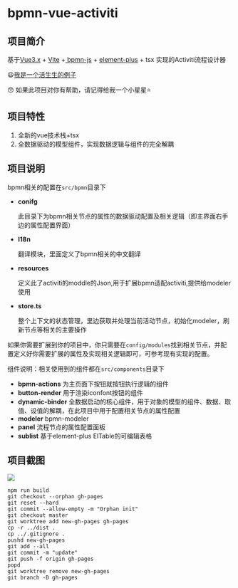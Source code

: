 # bpmn-vue-activiti

## 项目简介
基于[Vue3.x](https://v3.vuejs.org/guide/introduction.html) + [Vite](https://vitejs.dev/) +[ bpmn-js](https://bpmn.io/toolkit/bpmn-js/) + [element-plus](https://element-plus.gitee.io/#/zh-CN) + tsx 实现的Activiti流程设计器

:smiley:[我是一个活生生的例子](http://42.192.95.146:18080/)

:kissing_smiling_eyes: 如果此项目对你有帮助，请记得给我一个小星星:star:



## 项目特性

1. 全新的vue技术栈+tsx
2. 全数据驱动的模型组件，实现数据逻辑与组件的完全解耦



## 项目说明

bpmn相关的配置在`src/bpmn`目录下

- **conifg**   

  此目录下为bpmn相关节点的属性的数据驱动配置及相关逻辑（即主界面右手边的属性配置界面）

- **I18n**   

  翻译模块，里面定义了bpmn相关的中文翻译

- **resources**

  定义此了activiti的moddle的Json,用于扩展bpmn适配activiti,提供给modeler使用

- **store.ts**

  整个上下文的状态管理，里边获取并处理当前活动节点，初始化modeler，刷新节点等相关的主要操作
  
  

如果你需要扩展到你的项目中，你只需要在`config/modules`找到相关节点，并配置定义好你需要扩展的属性及实现相关逻辑即可，可参考现有实现的配置。



组件说明：相关使用到的组件都在`src/components`目录下

- **bpmn-actions** 为主页面下按钮就按钮执行逻辑的组件
- **button-render** 用于渲染iconfont按钮的组件
- **dynamic-binder** 全数据启动的核心组件，用于对象的模型的组件、数据、取值、设值的解耦，在此项目中用于配置相关节点的属性配置
- **modeler**  bpmn-modeler
- **panel** 流程节点的属性配置面板
- **sublist** 基于element-plus ElTable的可编辑表格







## 项目截图

![](./img.png)



```
npm run build
git checkout --orphan gh-pages
git reset --hard
git commit --allow-empty -m "Orphan init"
git checkout master
git worktree add new-gh-pages gh-pages
cp -r ../dist .
cp ../.gitignore .
pushd new-gh-pages
git add --all
git commit -m "update"
git push -f origin gh-pages
popd
git worktree remove new-gh-pages
git branch -D gh-pages
```

